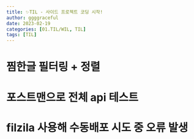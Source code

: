 ```yaml
---
title: ✨TIL - 사이드 프로젝트 코딩 시작!
author: ggggraceful
date: 2023-02-19
categories: [01.TIL/WIL, TIL]
tags: [TIL]
---
```


# 찜한글 필터링 + 정렬

# 포스트맨으로 전체 api 테스트

# filzila 사용해 수동배포 시도 중 오류 발생
